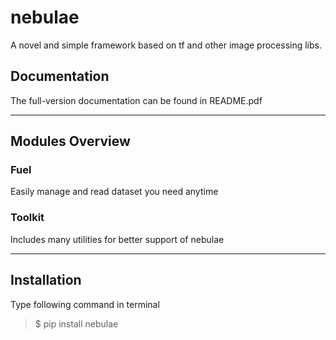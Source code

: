 # nebulae
A novel and simple framework based on tf and other image processing libs.

## Documentation
The full-version documentation can be found in README.pdf

---
## Modules Overview
### Fuel
Easily manage and read dataset you need anytime
### Toolkit
Includes many utilities for better support of nebulae

---
## Installation
Type following command in terminal
> $ pip install nebulae
